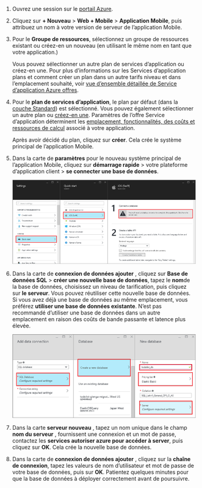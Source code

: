 1. Ouvrez une session sur le [portail Azure].

2. Cliquez sur **+ Nouveau** > **Web + Mobile** > **Application Mobile**, puis attribuez un nom à votre version de serveur de l’application Mobile.

3. Pour le **Groupe de ressources**, sélectionnez un groupe de ressources existant ou créez-en un nouveau (en utilisant le même nom en tant que votre application.) 
 
    Vous pouvez sélectionner un autre plan de services d’application ou créez-en une. Pour plus d’informations sur les Services d’application plans et comment créer un plan dans un autre tarifs niveau et dans l’emplacement souhaité, voir [vue d’ensemble détaillée de Service d’application Azure offres](../articles/app-service/azure-web-sites-web-hosting-plans-in-depth-overview.md).

4. Pour le **plan de services d’application**, le plan par défaut (dans la [couche Standard](https://azure.microsoft.com/pricing/details/app-service/)) est sélectionné. Vous pouvez également sélectionner un autre plan ou [créez-en une](../app-service/azure-web-sites-web-hosting-plans-in-depth-overview.md#create-an-app-service-plan). Paramètres de l’offre Service d’application déterminent les [emplacement, fonctionnalités, des coûts et ressources de calcul](https://azure.microsoft.com/pricing/details/app-service/) associé à votre application. 

    Après avoir décidé du plan, cliquez sur **créer**. Cela crée le système principal de l’application Mobile. 
    
6. Dans la carte de **paramètres** pour le nouveau système principal de l’application Mobile, cliquez sur **démarrage rapide** > votre plateforme d’application client > **se connecter une base de données**. 

    ![](./media/app-service-mobile-dotnet-backend-create-new-service/dotnet-backend-create-data-connection.png)

7. Dans la carte de **connexion de données ajouter** , cliquez sur **Base de données SQL** > **créer une nouvelle base de données**, tapez le **nom**de la base de données, choisissez un niveau de tarification, puis cliquez sur **le serveur**.  Vous pouvez réutiliser cette nouvelle base de données. Si vous avez déjà une base de données au même emplacement, vous préférez **utiliser une base de données existante**. N’est pas recommandé d’utiliser une base de données dans un autre emplacement en raison des coûts de bande passante et latence plus élevée.
 
    ![](./media/app-service-mobile-dotnet-backend-create-new-service/dotnet-backend-create-db.png)

8. Dans la carte **serveur nouveau** , tapez un nom unique dans le champ **nom du serveur** , fournissent une connexion et un mot de passe, contactez les **services autoriser azure pour accéder à server**, puis cliquez sur **OK**. Cela crée la nouvelle base de données.

9. Dans la carte de **connexion de données ajouter** , cliquez sur la **chaîne de connexion**, tapez les valeurs de nom d’utilisateur et mot de passe de votre base de données, puis sur **OK**. Patientez quelques minutes pour que la base de données à déployer correctement avant de poursuivre.

<!-- URLs. -->
[Portail Azure]: https://portal.azure.com/
